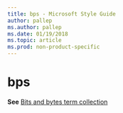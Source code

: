 ```yaml
---
title: bps - Microsoft Style Guide
author: pallep
ms.author: pallep
ms.date: 01/19/2018
ms.topic: article
ms.prod: non-product-specific
---
```


# bps

**See** [Bits and bytes term collection](~/a-z-word-list-term-collections/term-collections/bits-bytes-terms.md)
